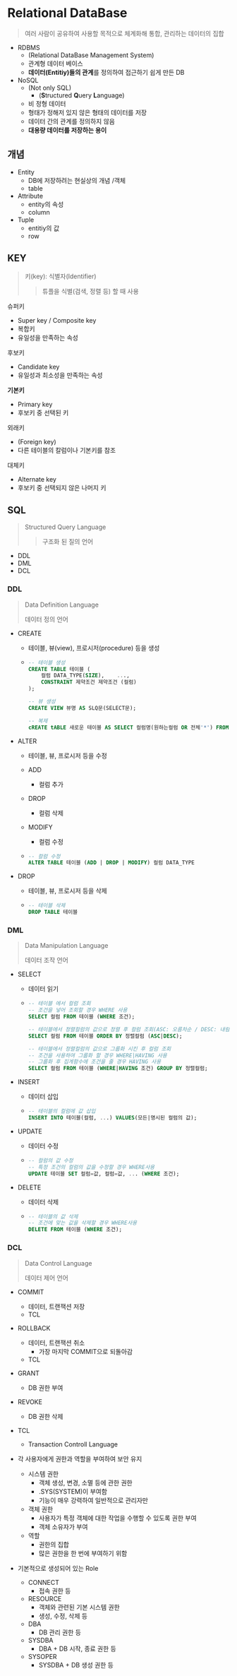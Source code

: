 # Relational DataBase

> 여러 사람이 공유하여 사용할 목적으로 체계화해 통합, 관리하는 데이터의 집합

- RDBMS
  - (Relational DataBase Management System)
  - 관계형 데이터 베이스
  - **데이터(Entitiy)들의 관계**를 정의하여 접근하기 쉽게 만든 DB
- NoSQL
  - (Not only SQL)
    - (**S**tructured **Q**uery **L**anguage)
  - 비 정형 데이터
  - 형태가 정해저 있지 않은 형태의 데이터를 저장
  - 데이터 간의 관계를 정의하지 않음
  - **대용량 데이터를 저장하는 용이**



## 개념

- Entity
  - DB에 저장하려는 현실상의 개념 /객체
  - table
- Attribute
  - entity의 속성
  - column
- Tuple
  - entitiy의 값
  - row



## KEY

> 키(key): 식별자(Identifier)
>
> > 튜플을 식별(검색, 정렬 등) 할 때 사용

슈퍼키

- Super key / Composite key
- 복합키
- 유일성을 만족하는 속성

후보키

- Candidate key
- 유일성과 최소성을 만족하는 속성

**기본키**

- Primary key
- 후보키 중 선택된 키

외래키

- (Foreign key)
- 다른 테이블의 칼럼이나 기본키를 참조

대체키

- Alternate key
- 후보키 중 선택되지 않은 나머지 키



## SQL

> Structured Query Language
>
> > 구조화 된 질의 언어

- DDL
- DML
- DCL



### DDL

> Data Definition Language
>
> 데이터 정의 언어

- CREATE

  - 테이블, 뷰(view), 프로시저(procedure) 등을 생성

  - ```SQL
    -- 테이블 생성
    CREATE TABLE 테이블 (    
        컬럼 DATA_TYPE(SIZE),    ...,    
        CONSTRAINT 제약조건 제약조건 (컬럼)
    );
    
    -- 뷰 생성
    CREATE VIEW 뷰명 AS SLQ문(SELECT문);
    
    -- 복제
    cREATE tABLE 새로운 테이블 AS SELECT 컬럼명(원하는컬럼 OR 전체'*') FROM 테이블
    ```

- ALTER

  - 테이블, 뷰, 프로시저 등을 수정

  - ADD 

    - 컬럼 추가

  - DROP

    - 컬럼 삭제

  - MODIFY

    - 컬럼 수정

  - ```sql
    -- 컬럼 수정
    ALTER TABLE 테이블 (ADD | DROP | MODIFY) 컬럼 DATA_TYPE
    ```

- DROP

  - 테이블, 뷰, 프로시저 등을 삭제

  - ```sql
    -- 테이블 삭제
    DROP TABLE 테이블
    ```



### DML

>Data Manipulation Language
>
>데이터 조작 언어

- SELECT

  - 데이터 읽기

  - ```SQL
    -- 테이블 에서 컬럼 조회
    -- 조건을 넣어 조회할 경우 WHERE 사용
    SELECT 컬럼 FROM 테이블 (WHERE 조건);
    
    -- 테이블에서 정렬컬럼의 값으로 정렬 후 컬럼 조회(ASC: 오름차순 / DESC: 내림차순)
    SELECT 컬럼 FROM 테이블 ORDER BY 정렬컬럼 (ASC|DESC);
    
    -- 테이블에서 정렬컬럼의 값으로 그룹화 시킨 후 컬럼 조회
    -- 조건을 사용하여 그룹화 할 경우 WHERE|HAVING 사용
    -- 그룹화 후 집계함수에 조건을 줄 경우 HAVING 사용
    SELECT 컬럼 FROM 테이블 (WHERE|HAVING 조건) GROUP BY 정렬컬럼;
    ```

- INSERT

  - 데이터 삽입

  - ```SQL
    -- 테이블의 컬럼에 값 삽입
    INSERT INTO 테이블(컬럼, ...) VALUES(모든|명시된 컬럼의 값);
    ```

- UPDATE

  - 데이터 수정

  - ```sql
    -- 컬럼의 값 수정
    -- 특정 조건의 컬럼의 값을 수정할 경우 WHERE사용
    UPDATE 테이블 SET 컬럼=값, 컬럼=값, ... (WHERE 조건);
    ```

- DELETE

  - 데이터 삭제

  - ```sql
    -- 테이블의 값 삭제
    -- 조건에 맞는 값을 삭제할 경우 WHERE사용
    DELETE FROM 테이블 (WHERE 조건);
    ```



### DCL

> Data Control Language
>
> 데이터 제어 언어

- COMMIT
  - 데이터, 트랜잭션 저장
  - TCL
- ROLLBACK
  - 데이터, 트랜잭션 취소
    - 가장 마지막 COMMIT으로 되돌아감
  - TCL
- GRANT
  - DB 권한 부여
- REVOKE
  - DB 권한 삭제



- TCL
  - Transaction Controll Language
- 각 사용자에게 권한과 역할을 부여하여 보안 유지
  - 시스템 권한
    - 객체 생성, 변경, 소멸 등에 관한 권한
    - .SYS(SYSTEM)이 부여함
    - 기능이 매우 강력하여 일반적으로 관리자만
  - 객체 권한
    - 사용자가 특정 객체에 대한 작업을 수행할 수 있도록 권한 부여
    - 객체 소유자가 부여
  - 역할
    - 권한의 집합
    - 많은 권한을 한 번에 부여하기 위함
- 기본적으로 생성되어 있는 Role
  - CONNECT
    - 접속 권한 등
  - RESOURCE
    - 객체와 관련된 기본 시스템 권한
    - 생성, 수정, 삭제 등
  - DBA
    - DB 관리 권한 등
  - SYSDBA
    - DBA + DB 시작, 종료 권한 등
  - SYSOPER
    - SYSDBA + DB 생성 권한 등
